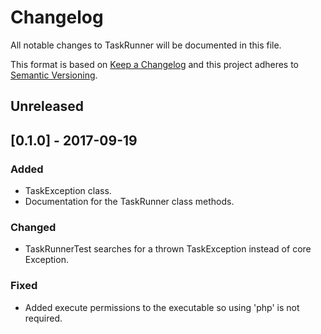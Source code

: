 # Changelog
All notable changes to TaskRunner will be documented in this file.

This format is based on [Keep a Changelog](http://keepachangelog.com/en/1.0.0/)
and this project adheres to [Semantic Versioning](http://semver.org/spec/v2.0.0.html).

## Unreleased

## [0.1.0] - 2017-09-19
### Added
- TaskException class.
- Documentation for the TaskRunner class methods.

### Changed
- TaskRunnerTest searches for a thrown TaskException instead of core Exception.

### Fixed
- Added execute permissions to the executable so using 'php' is not required.